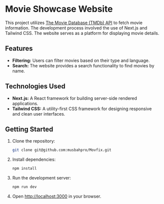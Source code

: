 # Movie Showcase Website

This project utilizes [The Movie Database (TMDb) API](https://developer.themoviedb.org/) to fetch 
movie information. The development process involved the use of Next.js and Tailwind CSS. 
The website serves as a platform for displaying movie details.

## Features

- **Filtering:** Users can filter movies based on their type and language.
- **Search:** The website provides a search functionality to find movies by name.


## Technologies Used

- **Next.js:** A React framework for building server-side rendered applications.
- **Tailwind CSS:** A utility-first CSS framework for designing responsive and clean user interfaces.

## Getting Started

1. Clone the repository:

    ```bash
    git clone git@github.com:musbahpro/Movfix.git
    ```

2. Install dependencies:

    ```bash
    npm install
    ```

3. Run the development server:

    ```bash
    npm run dev
    ```

4. Open [http://localhost:3000](http://localhost:3000) in your browser.

